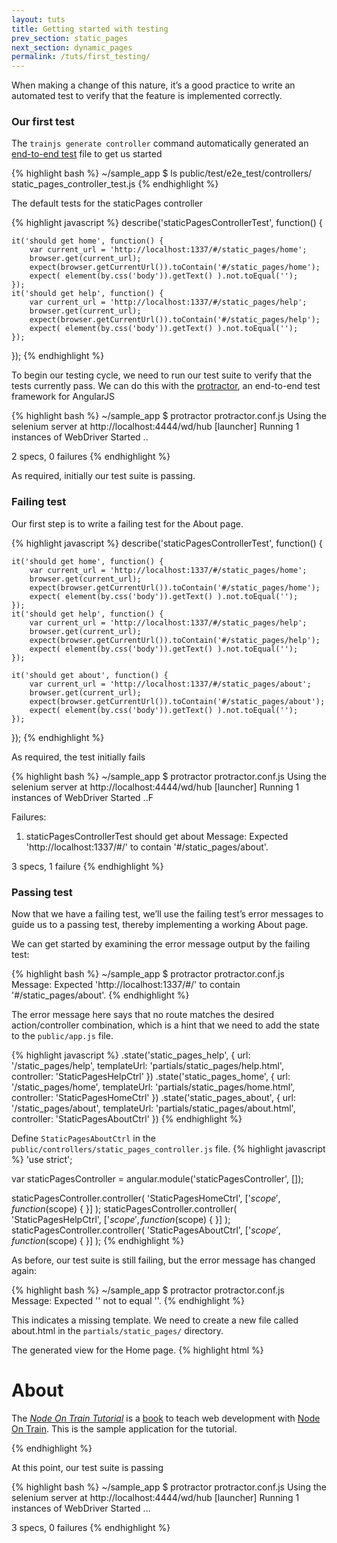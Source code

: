 ```yaml
---
layout: tuts
title: Getting started with testing
prev_section: static_pages
next_section: dynamic_pages
permalink: /tuts/first_testing/
---
```


When making a change of this nature, it’s a good practice to write an automated test to verify that the feature is implemented correctly.

### Our first test

The `trainjs generate controller` command automatically generated an [end-to-end test](http://www.protractortest.org/) file to get us started

{% highlight bash %}
~/sample_app $ ls public/test/e2e_test/controllers/
static_pages_controller_test.js
{% endhighlight %}

The default tests for the staticPages controller

{% highlight javascript %}
describe('staticPagesControllerTest', function() {

	it('should get home', function() {
		var current_url = 'http://localhost:1337/#/static_pages/home';
		browser.get(current_url);
		expect(browser.getCurrentUrl()).toContain('#/static_pages/home');
		expect( element(by.css('body')).getText() ).not.toEqual('');
	});
	it('should get help', function() {
		var current_url = 'http://localhost:1337/#/static_pages/help';
		browser.get(current_url);
		expect(browser.getCurrentUrl()).toContain('#/static_pages/help');
		expect( element(by.css('body')).getText() ).not.toEqual('');
	});

});
{% endhighlight %}

To begin our testing cycle, we need to run our test suite to verify that the tests currently pass. We can do this with the [protractor](http://www.protractortest.org/), an end-to-end test framework for AngularJS

{% highlight bash %}
~/sample_app $ protractor protractor.conf.js
Using the selenium server at http://localhost:4444/wd/hub
[launcher] Running 1 instances of WebDriver
Started
..

2 specs, 0 failures
{% endhighlight %}

As required, initially our test suite is passing.

### Failing test

Our first step is to write a failing test for the About page.

{% highlight javascript %}
describe('staticPagesControllerTest', function() {

	it('should get home', function() {
		var current_url = 'http://localhost:1337/#/static_pages/home';
		browser.get(current_url);
		expect(browser.getCurrentUrl()).toContain('#/static_pages/home');
		expect( element(by.css('body')).getText() ).not.toEqual('');
	});
	it('should get help', function() {
		var current_url = 'http://localhost:1337/#/static_pages/help';
		browser.get(current_url);
		expect(browser.getCurrentUrl()).toContain('#/static_pages/help');
		expect( element(by.css('body')).getText() ).not.toEqual('');
	});

	it('should get about', function() {
		var current_url = 'http://localhost:1337/#/static_pages/about';
		browser.get(current_url);
		expect(browser.getCurrentUrl()).toContain('#/static_pages/about');
		expect( element(by.css('body')).getText() ).not.toEqual('');
	});

});
{% endhighlight %}

As required, the test initially fails

{% highlight bash %}
~/sample_app $ protractor protractor.conf.js
Using the selenium server at http://localhost:4444/wd/hub
[launcher] Running 1 instances of WebDriver
Started
..F

Failures:
1) staticPagesControllerTest should get about
  Message:
	Expected 'http://localhost:1337/#/' to contain '#/static_pages/about'.

3 specs, 1 failure
{% endhighlight %}

### Passing test

Now that we have a failing test, we’ll use the failing test’s error messages to guide us to a passing test, thereby implementing a working About page.

We can get started by examining the error message output by the failing test:

{% highlight bash %}
~/sample_app $ protractor protractor.conf.js
   Message:
	 Expected 'http://localhost:1337/#/' to contain '#/static_pages/about'.
{% endhighlight %}

The error message here says that no route matches the desired action/controller combination, which is a hint that we need to add the state to the `public/app.js` file.

{% highlight javascript %}
.state('static_pages_help', {
	url: '/static_pages/help',
	templateUrl: 'partials/static_pages/help.html',
	controller: 'StaticPagesHelpCtrl'
})
.state('static_pages_home', {
	url: '/static_pages/home',
	templateUrl: 'partials/static_pages/home.html',
	controller: 'StaticPagesHomeCtrl'
})
.state('static_pages_about', {
	url: '/static_pages/about',
	templateUrl: 'partials/static_pages/about.html',
	controller: 'StaticPagesAboutCtrl'
})
{% endhighlight %}

Define `StaticPagesAboutCtrl` in the `public/controllers/static_pages_controller.js` file.
{% highlight javascript %}
'use strict';

var staticPagesController = angular.module('staticPagesController', []);

staticPagesController.controller(
	'StaticPagesHomeCtrl',
	['$scope', function ($scope) {
	}]
);
staticPagesController.controller(
	'StaticPagesHelpCtrl',
	['$scope', function ($scope) {
	}]
);
staticPagesController.controller(
	'StaticPagesAboutCtrl',
	['$scope', function ($scope) {
	}]
);
{% endhighlight %}

As before, our test suite is still failing, but the error message has changed again:

{% highlight bash %}
~/sample_app $ protractor protractor.conf.js
   Message:
	 Expected '' not to equal ''.
{% endhighlight %}

This indicates a missing template. We need to create a new file called about.html in the `partials/static_pages/` directory.

The generated view for the Home page.
{% highlight html %}
<h1>About</h1>
<p>
  The <a href="http://www.nodeontrain.xyz/"><em>Node On Train
  Tutorial</em></a> is a
  <a href="http://www.nodeontrain.xyz">book</a>
  to teach web development with
  <a href="http://nodeontrain.xyz/">Node On Train</a>.
  This is the sample application for the tutorial.
</p>
{% endhighlight %}


At this point, our test suite is passing

{% highlight bash %}
~/sample_app $ protractor protractor.conf.js
Using the selenium server at http://localhost:4444/wd/hub
[launcher] Running 1 instances of WebDriver
Started
...

3 specs, 0 failures
{% endhighlight %}

